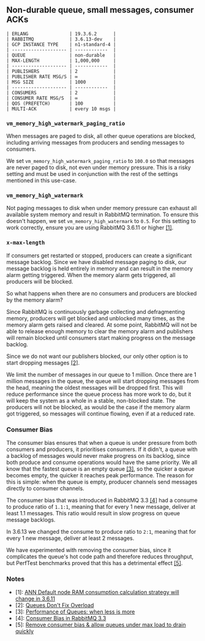 ## Non-durable queue, small messages, consumer ACKs

```
| ERLANG               | 19.3.6.2      |
| RABBITMQ             | 3.6.13-dev    |
| GCP INSTANCE TYPE    | n1-standard-4 |
| -------------------- | ------------  |
| QUEUE                | non-durable   |
| MAX-LENGTH           | 1,000,000     |
| -------------------- | ------------  |
| PUBLISHERS           | 2             |
| PUBLISHER RATE MSG/S | ∞             |
| MSG SIZE             | 1000          |
| -------------------- | ------------  |
| CONSUMERS            | 2             |
| CONSUMER RATE MSG/S  | ∞             |
| QOS (PREFETCH)       | 100           |
| MULTI-ACK            | every 10 msgs |
```

### `vm_memory_high_watermark_paging_ratio`

When messages are paged to disk, all other queue operations are blocked, including arriving messages from producers and sending messages to consumers.

We set `vm_memory_high_watermark_paging_ratio` to `100.0` so that messages are never paged to disk, not even under memory pressure.
This is a risky setting and must be used in conjunction with the rest of the settings mentioned in this use-case.

### `vm_memory_high_watermark`

Not paging messages to disk when under memory pressure can exhaust all available system memory and result in RabbitMQ termination.
To ensure this doesn't happen, we set `vm_memory_high_watermark` to `0.5`.
For this setting to work correctly, ensure you are using RabbitMQ 3.6.11 or higher [\[1\]](#3.6.11-mem).

### `x-max-length`

If consumers get restarted or stopped, producers can create a significant message backlog.
Since we have disabled message paging to disk, our message backlog is held entirely in memory and can result in the memory alarm getting triggered.
When the memory alarm gets triggered, all producers will be blocked.

So what happens when there are no consumers and producers are blocked by the memory alarm?

Since RabbitMQ is continuously garbage collecting and defragmenting memory, producers will get blocked and unblocked many times, as the memory alarm gets raised and cleared.
At some point, RabbitMQ will not be able to release enough memory to clear the memory alarm and publishers will remain blocked until consumers start making progress on the message backlog.

Since we do not want our publishers blocked, our only other option is to start dropping messages [\[2\]](#queues-dont-fix-overload).

We limit the number of messages in our queue to 1 million.
Once there are 1 million messages in the queue, the queue will start dropping messages from the head, meaning the oldest messages will be dropped first.
This will reduce performance since the queue process has more work to do, but it will keep the system as a whole in a stable, non-blocked state.
The producers will not be blocked, as would be the case if the memory alarm got triggered, so messages will continue flowing, even if at a reduced rate.

### Consumer Bias

The consumer bias ensures that when a queue is under pressure from both consumers and producers, it prioritises consumers.
If it didn't, a queue with a backlog of messages would never make progress on its backlog, since both produce and consume operations would have the same priority.
We all know that the fastest queue is an empty queue [\[3\]](#2.6.1-performance-of-queues), so the quicker a queue becomes empty, the quicker it reaches peak performance.
The reason for this is simple: when the queue is empty, producer channels send messages directly to consumer channels.

The consumer bias that was introduced in RabbitMQ 3.3 [\[4\]](#3.3-consumer-bias) had a consume to produce ratio of `1.1:1`, meaning that for every 1 new message, deliver at least 1.1 messages.
This ratio would result in slow progress on queue message backlogs.

In 3.6.13 we changed the consume to produce ratio to `2:1`, meaning that for every 1 new message, deliver at least 2 messages.

We have experimented with removing the consumer bias, since it complicates the queue's hot code path and therefore reduces throughput, but PerfTest benchmarks proved that this has a detrimental effect [\[5\]](#rabbitmq-server-1378).

### Notes

* <a name="3.6.11-mem">\[1\]</a>: [ANN Default node RAM consumption calculation strategy will change in 3.6.11](https://groups.google.com/forum/#!msg/rabbitmq-users/TVZt45O3WzU/jkG4SK_rAQAJ)
* <a name="queues-dont-fix-overload">\[2\]</a>: [Queues Don't Fix Overload](https://ferd.ca/queues-don-t-fix-overload.html)
* <a name="2.6.1-performance-of-queues">\[3\]</a>: [Performance of Queues: when less is more](http://www.rabbitmq.com/blog/2011/10/27/performance-of-queues-when-less-is-more/)
* <a name="3.3-consumer-bias">\[4\]</a>: [Consumer Bias in RabbitMQ 3.3](http://www.rabbitmq.com/blog/2014/04/10/consumer-bias-in-rabbitmq-3-3/)
* <a name="rabbitmq-server-1378">\[5\]</a>: [Remove consumer bias & allow queues under max load to drain quickly](https://github.com/rabbitmq/rabbitmq-server/pull/1378)
